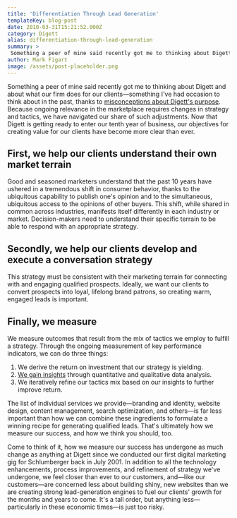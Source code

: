 ```yaml
---
title: 'Differentiation Through Lead Generation'
templateKey: blog-post
date: 2010-03-31T15:21:52.000Z
category: Digett
alias: differentiation-through-lead-generation
summary: > 
 Something a peer of mine said recently got me to thinking about Digett and about what our firm does for our clients—something I've had occasion to think about in the past, thanks to misconceptions about Digett's purpose. Because ongoing relevance in the marketplace requires changes in strategy and tactics, we have navigated our share of such adjustments. Now that Digett is getting ready to enter our tenth year of business, our objectives for creating value for our clients have become more clear than ever. 
author: Mark Figart
image: /assets/post-placeholder.png
---
```


Something a peer of mine said recently got me to thinking about Digett and about what our firm does for our clients—something I've had occasion to think about in the past, thanks to [misconceptions about Digett's purpose](/2006/10/06/a-case-of-mistaken-identity). Because ongoing relevance in the marketplace requires changes in strategy and tactics, we have navigated our share of such adjustments. Now that Digett is getting ready to enter our tenth year of business, our objectives for creating value for our clients have become more clear than ever.

First, we help our clients understand their own market terrain
--------------------------------------------------------------

Good and seasoned marketers understand that the past 10 years have ushered in a tremendous shift in consumer behavior, thanks to the ubiquitous capability to publish one's opinion and to the simultaneous, ubiquitous access to the opinions of other buyers. This shift, while shared in common across industries, manifests itself differently in each industry or market. Decision-makers need to understand their specific terrain to be able to respond with an appropriate strategy.

Secondly, we help our clients develop and execute a conversation strategy
-------------------------------------------------------------------------

This strategy must be consistent with their marketing terrain for connecting with and engaging qualified prospects. Ideally, we want our clients to convert prospects into loyal, lifelong brand patrons, so creating warm, engaged leads is important.

Finally, we measure
-------------------

We measure outcomes that result from the mix of tactics we employ to fulfill a strategy. Through the ongoing measurement of key performance indicators, we can do three things:

1.  We derive the return on investment that our strategy is yielding.
2.  [We gain insights](/2010/02/01/metrics-are-good-insight-better) through quantitative and qualitative data analysis.
3.  We iteratively refine our tactics mix based on our insights to further improve return.

The list of individual services we provide—branding and identity, website design, content management, search optimization, and others—is far less important than how we can combine these ingredients to formulate a winning recipe for generating qualified leads. That's ultimately how we measure our success, and how we think you should, too.

Come to think of it, how we measure our success has undergone as much change as anything at Digett since we conducted our first digital marketing gig for Schlumberger back in July 2001. In addition to all the technology enhancements, process improvements, and refinement of strategy we've undergone, we feel closer than ever to our customers, and—like our customers—are concerned less about building shiny, new websites than we are creating strong lead-generation engines to fuel our clients' growth for the months and years to come. It's a tall order, but anything less—particularly in these economic times—is just too risky.
